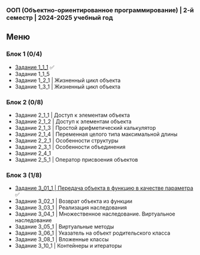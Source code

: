 ### ООП (Объектно-ориентированное программирование) | 2-й семестр | 2024-2025 учебный год

## Меню

### Блок 1 (0/4)
- [Задание 1_1_1](https://github.com/RealJungleBird/Tasks/blob/main/ООП%20(Объектно-ориентированное%20программирование)/1_1_1.md) :white_check_mark:
- Задание 1_1_5
- Задание 1_2_1 | Жизненный цикл объекта
- Задание 1_3_1 | Жизненный цикл объекта

### Блок 2 (0/8)
- Задание 2_1_1 | Доступ к элементам объекта
- Задание 2_1_2 | Доступ к элементам объекта
- Задание 2_1_3 | Простой арифметический калькулятор
- Задание 2_1_4 | Переменная целого типа максимальной длины
- Задание 2_2_1 | Особенности структуры
- Задание 2_3_1 | Особенности объединения
- Задание 2_4_1
- Задание 2_5_1 | Оператор присвоения объектов

### Блок 3 (1/8)
- [Задание 3_01_1 | Передача объекта в функцию в качестве параметра](https://github.com/RealJungleBird/Tasks/blob/main/ООП%20(Объектно-ориентированное%20программирование)/3_01_1.md) :white_check_mark:
- Задание 3_02_1 | Возврат объекта из функции
- Задание 3_03_1 | Реализация наследования
- Задание 3_04_1 | Множественное наследование. Виртуальное наследование
- Задание 3_05_1 | Виртуальные методы
- Задание 3_06_1 | Указатель на объект родительского класса
- Задание 3_08_1 | Вложенные классы
- Задание 3_10_1 | Контейнеры и итераторы
